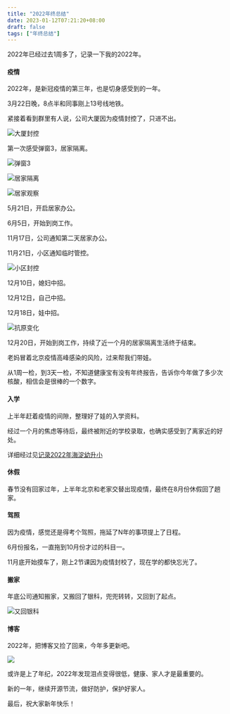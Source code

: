 ```yaml
---
title: "2022年终总结"
date: 2023-01-12T07:21:20+08:00
draft: false
tags: ["年终总结"]
---
```


2022年已经过去1周多了，记录一下我的2022年。

#### 疫情

2022年，是新冠疫情的第三年，也是切身感受到的一年。

3月22日晚，8点半和同事刚上13号线地铁。

紧接着看到群里有人说，公司大厦因为疫情封控了，只进不出。

![大厦封控](https://static.liudon.com/img/%E5%A4%A7%E5%8E%A6%E5%B0%81%E6%8E%A7.jpg)

第一次感受弹窗3，居家隔离。

![弹窗3](https://static.liudon.com/img/%E5%BC%B9%E7%AA%973.jpg)

![居家隔离](https://static.liudon.com/img/%E5%B1%85%E5%AE%B6%E8%A7%82%E5%AF%9F.jpg)

![居家观察](https://static.liudon.com/img/%E5%B1%85%E5%AE%B6%E9%9A%94%E7%A6%BB.jpg)

5月21日，开启居家办公。

6月5日，开始到岗工作。

11月17日，公司通知第二天居家办公。

11月21日，小区通知临时管控。

![小区封控](https://static.liudon.com/img/%E5%B0%8F%E5%8C%BA%E5%B0%81%E6%8E%A7.jpg)

12月10日，媳妇中招。

12月12日，自己中招。

12月18日，娃中招。

![抗原变化](https://static.liudon.com/img/%E6%8A%97%E5%8E%9F%E7%BB%93%E6%9E%9C.jpg)

12月20日，开始到岗工作，持续了近一个月的居家隔离生活终于结束。

老妈冒着北京疫情高峰感染的风险，过来帮我们带娃。

从1周一检，到3天一检，不知道健康宝有没有年终报告，告诉你今年做了多少次核酸，相信会是很棒的一个数字。

#### 入学

上半年赶着疫情的间隙，整理好了娃的入学资料。

经过一个月的焦虑等待后，最终被附近的学校录取，也确实感受到了离家近的好处。

详细经过见[记录2022年海淀幼升小](https://liudon.com/posts/%E8%AE%B0%E5%BD%952022%E5%B9%B4%E6%B5%B7%E6%B7%80%E5%B9%BC%E5%8D%87%E5%B0%8F/)

#### 休假

春节没有回家过年，上半年北京和老家交替出现疫情，最终在8月份休假回了趟家。

#### 驾照

因为疫情，感觉还是得考个驾照，拖延了N年的事项提上了日程。

6月份报名，一直拖到10月份才过的科目一。

11月底开始摸车了，刚上2节课因为疫情封校了，现在学的都快忘光了。

#### 搬家

年底公司通知搬家，又搬回了银科，兜兜转转，又回到了起点。

![又回银科](https://static.liudon.com/20230221153216.jpg)

#### 博客
2022年，把博客又捡了回来，今年多更新吧。

![](https://static.liudon.com/img/202301161440442.png)

或许是上了年纪，2022年发现泪点变得很低，健康、家人才是最重要的。

新的一年，继续开源节流，做好防护，保护好家人。

最后，祝大家新年快乐！
